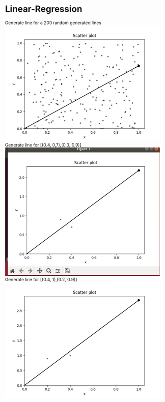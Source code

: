 # Linear-Regression
Generate line for a 200 random generated lines <br>
![Fractal Image](https://github.com/nikkaramessinis/Linear-Regression/blob/master/Figure_1.png)
<br>Generate line for [(0.4, 0,7),(0.3, 0,9)]<br>
![Fractal Image](https://github.com/nikkaramessinis/Linear-Regression/blob/master/Figure_2.png)
<br>Generate line for [(0.4, 1),(0.2, 0.9)]<br>
![Fractal Image](https://github.com/nikkaramessinis/Linear-Regression/blob/master/Figure_3.png)
